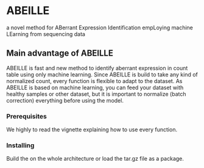 # ABEILLE
a novel method for ABerrant Expression Identification empLoying machine LEarning from sequencing data

## Main advantage of ABEILLE

ABEILLE is fast and new method to identify aberrant expression in count table using only machine learning. Since ABEILLE is build to take any kind of normalized count, every function is flexible to adapt to the dataset. As ABEILLE is based on machine learning, you can feed your dataset with healthy samples or other dataset, but it is important to normalize (batch correction) everything before using the model.

### Prerequisites

We highly to read the vignette explaining how to use every function.

### Installing

Build the on the whole architecture or load the tar.gz file as a package.

